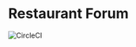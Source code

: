 # Restaurant Forum

<div style="display: inline">
    <img alt="CircleCI" src="https://img.shields.io/circleci/build/gh/libterty/rest_S4_/1">
</div>